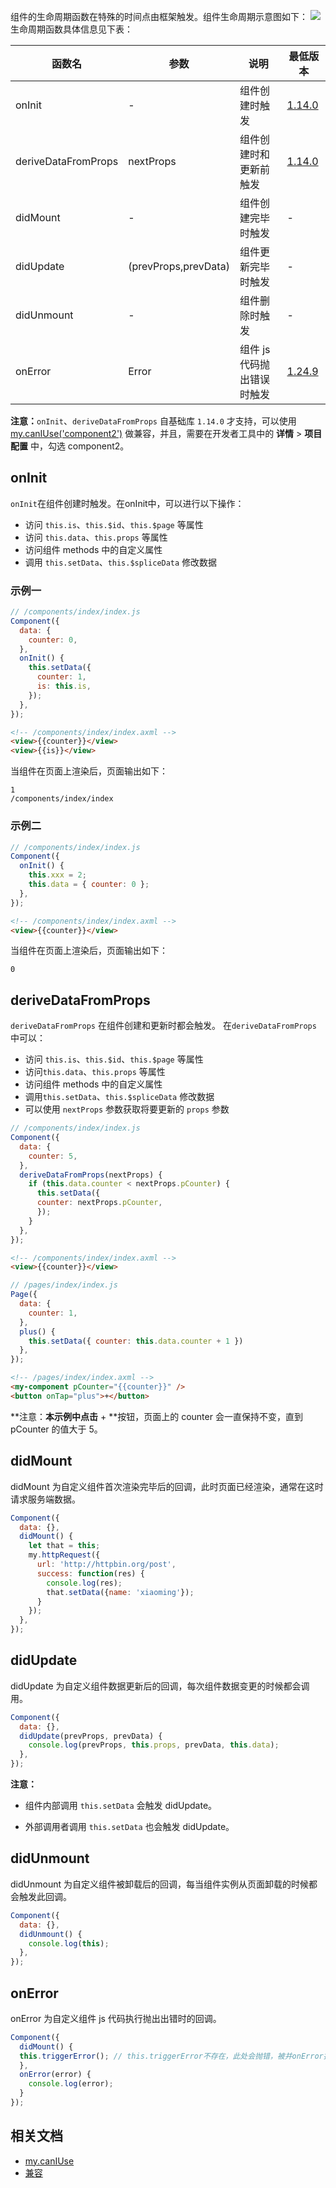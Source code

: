 组件的生命周期函数在特殊的时间点由框架触发。组件生命周期示意图如下：
![](https://gw.alipayobjects.com/zos/skylark-tools/public/files/bdaab100786e03cf78914b9a1207cfe3.png#align=left&display=inline&height=1002&margin=%5Bobject%20Object%5D&originHeight=1002&originWidth=1822&status=done&style=none&width=1822)
生命周期函数具体信息见下表：

| 函数名 |  参数 | 说明 | 最低版本  |
| --- | --- | --- | --- |
| onInit | - | 组件创建时触发 | [1.14.0](/mini/framework/compatibility) |
| deriveDataFromProps | nextProps | 组件创建时和更新前触发 | [1.14.0](/mini/framework/compatibility) |
| didMount | - | 组件创建完毕时触发 | - |
| didUpdate | (prevProps,prevData) | 组件更新完毕时触发 | - |
| didUnmount | - | 组件删除时触发 | - |
| onError | Error | 组件 js 代码抛出错误时触发 | [1.24.9](https://docs.alipay.com/mini/framework/compatibility) |

**注意：**`onInit`、`deriveDataFromProps` 自基础库 `1.14.0` 才支持，可以使用 [my.canIUse('component2')](/mini/api/can-i-use) 做兼容，并且，需要在开发者工具中的 **详情** > **项目配置** 中，勾选 component2。

## onInit
`onInit`在组件创建时触发。在onInit中，可以进行以下操作：

- 访问 `this.is`、`this.$id`、`this.$page` 等属性
- 访问 `this.data`、`this.props` 等属性
- 访问组件 methods 中的自定义属性
- 调用 `this.setData`、`this.$spliceData` 修改数据


###  示例一
```javascript
// /components/index/index.js
Component({
  data: {
	counter: 0,
  },
  onInit() {
	this.setData({
	  counter: 1,
	  is: this.is,
	});
  },
});
```


```html
<!-- /components/index/index.axml -->
<view>{{counter}}</view>
<view>{{is}}</view>
```
当组件在页面上渲染后，页面输出如下：
```
1
/components/index/index
```

###  示例二
```javascript
// /components/index/index.js
Component({
  onInit() {
	this.xxx = 2;
	this.data = { counter: 0 };
  },
});
```


```html
<!-- /components/index/index.axml -->
<view>{{counter}}</view>
```
当组件在页面上渲染后，页面输出如下：
```
0
```

##  deriveDataFromProps
`deriveDataFromProps` 在组件创建和更新时都会触发。
在`deriveDataFromProps` 中可以：

- 访问 `this.is`、`this.$id`、`this.$page` 等属性
- 访问`this.data`、`this.props` 等属性
- 访问组件 methods 中的自定义属性
- 调用`this.setData`、`this.$spliceData` 修改数据
- 可以使用 `nextProps` 参数获取将要更新的 `props` 参数


```javascript
// /components/index/index.js
Component({
  data: {
    counter: 5,
  },
  deriveDataFromProps(nextProps) {
    if (this.data.counter < nextProps.pCounter) {
      this.setData({
      counter: nextProps.pCounter,
      });
    }
  },
});
```


```html
<!-- /components/index/index.axml -->
<view>{{counter}}</view>
```


```javascript
// /pages/index/index.js
Page({
  data: {
	counter: 1,
  },
  plus() {
	this.setData({ counter: this.data.counter + 1 })
  },
});
```


```html
<!-- /pages/index/index.axml -->
<my-component pCounter="{{counter}}" />
<button onTap="plus">+</button>
```
**注意：**本示例中点击** + **按钮，页面上的 counter 会一直保持不变，直到 pCounter 的值大于 5。

## didMount
didMount 为自定义组件首次渲染完毕后的回调，此时页面已经渲染，通常在这时请求服务端数据。
```javascript
Component({
  data: {},
  didMount() {
    let that = this;
    my.httpRequest({
      url: 'http://httpbin.org/post',
      success: function(res) {
		console.log(res);
        that.setData({name: 'xiaoming'});               
      }
    });
  },
});
```

## didUpdate
didUpdate 为自定义组件数据更新后的回调，每次组件数据变更的时候都会调用。
```javascript
Component({
  data: {},
  didUpdate(prevProps, prevData) {
    console.log(prevProps, this.props, prevData, this.data);
  },
});
```
**注意：**

- 组件内部调用 `this.setData` 会触发 didUpdate。

- 外部调用者调用 `this.setData` 也会触发 didUpdate。

## didUnmount
didUnmount 为自定义组件被卸载后的回调，每当组件实例从页面卸载的时候都会触发此回调。
```javascript
Component({
  data: {},
  didUnmount() {
    console.log(this);
  },
});
```

## onError
onError 为自定义组件 js 代码执行抛出出错时的回调。
```javascript
Component({
  didMount() {
  this.triggerError(); // this.triggerError不存在，此处会抛错，被并onError捕获到。
  },
  onError(error) {
    console.log(error);
  }
});
```

## 相关文档

- [my.canIUse](https://opendocs.alipay.com/mini/api/can-i-use)
- [兼容](https://opendocs.alipay.com/mini/framework/compatibility)

